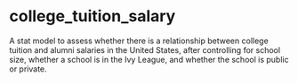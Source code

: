 # college_tuition_salary
A stat model to assess whether there is a relationship between college tuition and alumni salaries in the United States, after controlling for school size, whether a school is in the Ivy League, and whether the school is public or private. 
